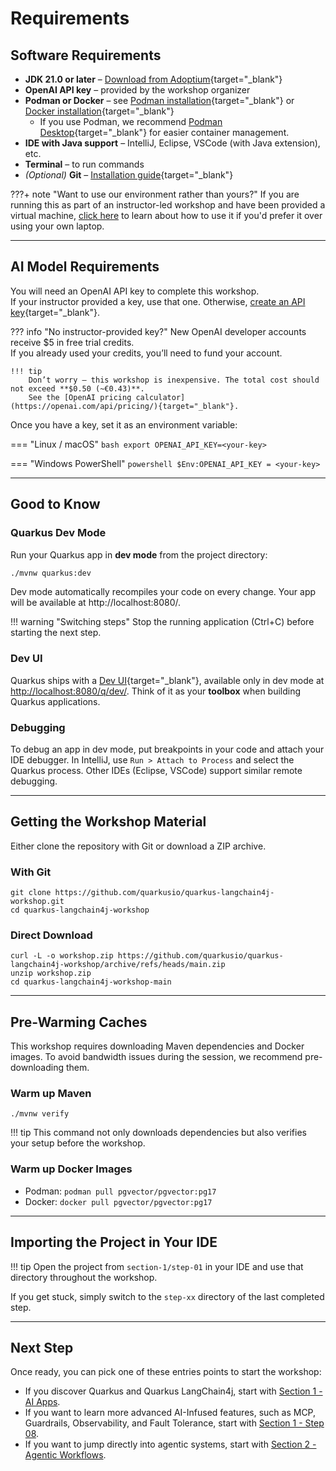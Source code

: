 # Requirements

## Software Requirements

- **JDK 21.0 or later** – [Download from Adoptium](https://adoptium.net/){target="_blank"}
- **OpenAI API key** – provided by the workshop organizer
- **Podman or Docker** – see [Podman installation](https://podman.io/getting-started/installation){target="_blank"} or [Docker installation](https://docs.docker.com/get-docker/){target="_blank"}
    - If you use Podman, we recommend [Podman Desktop](https://podman-desktop.io/docs/installation){target="_blank"} for easier container management.
- **IDE with Java support** – IntelliJ, Eclipse, VSCode (with Java extension), etc.
- **Terminal** – to run commands
- _(Optional)_ **Git** – [Installation guide](https://git-scm.com/book/en/v2/Getting-Started-Installing-Git){target="_blank"}

???+ note "Want to use our environment rather than yours?"
If you are running this as part of an instructor-led workshop and have been provided a virtual machine, [click here](rhel-setup.md) to learn about how to use it if you'd prefer it over using your own laptop.


---

## AI Model Requirements

You will need an OpenAI API key to complete this workshop.  
If your instructor provided a key, use that one. Otherwise, [create an API key](https://platform.openai.com/docs/quickstart/create-and-export-an-api-key){target="_blank"}.

??? info "No instructor-provided key?"
    New OpenAI developer accounts receive $5 in free trial credits.  
    If you already used your credits, you’ll need to fund your account.
    
    !!! tip
        Don’t worry — this workshop is inexpensive. The total cost should not exceed **$0.50 (~€0.43)**.  
        See the [OpenAI pricing calculator](https://openai.com/api/pricing/){target="_blank"}.

Once you have a key, set it as an environment variable:

=== "Linux / macOS"
    ```bash
    export OPENAI_API_KEY=<your-key>
    ```

=== "Windows PowerShell"
    ```powershell
    $Env:OPENAI_API_KEY = <your-key>
    ```

---

## Good to Know

### Quarkus Dev Mode

Run your Quarkus app in **dev mode** from the project directory:

```bash
./mvnw quarkus:dev
```

Dev mode automatically recompiles your code on every change.
Your app will be available at http://localhost:8080/.

!!! warning "Switching steps"
    Stop the running application (Ctrl+C) before starting the next step.

### Dev UI

Quarkus ships with a [Dev UI](https://quarkus.io/guides/dev-ui){target="\_blank"}, available only in dev mode at [http://localhost:8080/q/dev/](http://localhost:8080/q/dev/).
Think of it as your **toolbox** when building Quarkus applications.

### Debugging

To debug an app in dev mode, put breakpoints in your code and attach your IDE debugger.
In IntelliJ, use `Run > Attach to Process` and select the Quarkus process.
Other IDEs (Eclipse, VSCode) support similar remote debugging.

---

## Getting the Workshop Material

Either clone the repository with Git or download a ZIP archive.

### With Git

```shell
git clone https://github.com/quarkusio/quarkus-langchain4j-workshop.git
cd quarkus-langchain4j-workshop
```

### Direct Download

```shell
curl -L -o workshop.zip https://github.com/quarkusio/quarkus-langchain4j-workshop/archive/refs/heads/main.zip
unzip workshop.zip
cd quarkus-langchain4j-workshop-main
```

---

## Pre-Warming Caches

This workshop requires downloading Maven dependencies and Docker images.
To avoid bandwidth issues during the session, we recommend pre-downloading them.

### Warm up Maven

```shell
./mvnw verify
```

!!! tip 
    This command not only downloads dependencies but also verifies your setup before the workshop.

### Warm up Docker Images

* Podman: `podman pull pgvector/pgvector:pg17`
* Docker: `docker pull pgvector/pgvector:pg17`

---

## Importing the Project in Your IDE

!!! tip 
    Open the project from `section-1/step-01` in your IDE and use that directory throughout the workshop.

If you get stuck, simply switch to the `step-xx` directory of the last completed step.

---

## Next Step

Once ready, you can pick one of these entries points to start the workshop:

- If you discover Quarkus and Quarkus LangChain4j, start with [Section 1 - AI Apps](./section-1/step-01.md).
- If you want to learn more advanced AI-Infused features, such as MCP, Guardrails, Observability, and Fault Tolerance, start with [Section 1 - Step 08](./section-1/step-08.md).
- If you want to jump directly into agentic systems, start with [Section 2 - Agentic Workflows](./section-2/step-01.md).

